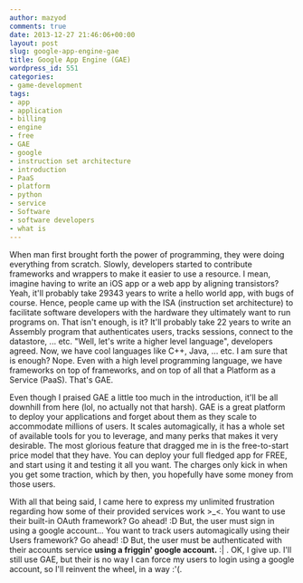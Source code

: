 ```yaml
---
author: mazyod
comments: true
date: 2013-12-27 21:46:06+00:00
layout: post
slug: google-app-engine-gae
title: Google App Engine (GAE)
wordpress_id: 551
categories:
- game-development
tags:
- app
- application
- billing
- engine
- free
- GAE
- google
- instruction set architecture
- introduction
- PaaS
- platform
- python
- service
- Software
- software developers
- what is
---
```


When man first brought forth the power of programming, they were doing everything from scratch. Slowly, developers started to contribute frameworks and wrappers to make it easier to use a resource. I mean, imagine having to write an iOS app or a web app by aligning transistors? Yeah, it'll probably take 29343 years to write a hello world app, with bugs of course. Hence, people came up with the ISA (instruction set architecture) to facilitate software developers with the hardware they ultimately want to run programs on. That isn't enough, is it? It'll probably take 22 years to write an Assembly program that authenticates users, tracks sessions, connect to the datastore, ... etc. "Well, let's write a higher level language", developers agreed. Now, we have cool languages like C++, Java, ... etc. I am sure that is enough? Nope. Even with a high level programming language, we have frameworks on top of frameworks, and on top of all that a Platform as a Service (PaaS). That's GAE.





Even though I praised GAE a little too much in the introduction, it'll be all downhill from here (lol, no actually not that harsh). GAE is a great platform to deploy your applications and forget about them as they scale to accommodate millions of users. It scales automagically, it has a whole set of available tools for you to leverage, and many perks that makes it very desirable. The most glorious feature that dragged me in is the free-to-start price model that they have. You can deploy your full fledged app for FREE, and start using it and testing it all you want. The charges only kick in when you get some traction, which by then, you hopefully have some money from those users.





With all that being said, I came here to express my unlimited frustration regarding how some of their provided services work >_<. You want to use their built-in OAuth framework? Go ahead! :D But, the user must sign in using a google account... You want to track users automagically using their Users framework? Go ahead! :D But, the user must be authenticated with their accounts service **using a friggin' google account.** :| . OK, I give up. I'll still use GAE, but their is no way I can force my users to login using a google account, so I'll reinvent the wheel, in a way :'(.
